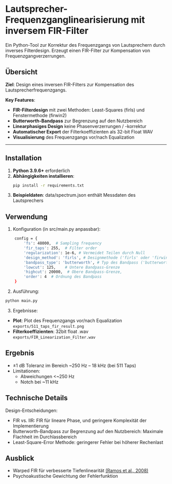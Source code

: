 # Lautsprecher-Frequenzganglinearisierung mit inversem FIR-Filter

Ein Python-Tool zur Korrektur des Frequenzgangs von Lautsprechern durch inverses Filterdesign. Erzeugt einen FIR-Filter zur Kompensation von Frequenzgangverzerrungen.

## Übersicht
**Ziel**: Design eines inversen FIR-Filters zur Kompensation des Lautsprecherfrequenzgangs.  

**Key Features**:
- **FIR-Filterdesign** mit zwei Methoden: Least-Squares (firls) und Fenstermethode (firwin2)
- **Butterworth-Bandpass** zur Begrenzung auf den Nutzbereich
- **Linearphasiges Design** keine Phasenverzerrungen / -korrektur
- **Automatischer Export** der Filterkoeffizienten als 32-bit Float WAV
- **Visualisierung** des Frequenzgangs vor/nach Equalization

---

## Installation
1. **Python 3.9.6+** erforderlich
2. **Abhängigkeiten installieren**:
   ```bash
   pip install -r requirements.txt
3. **Beispieldaten**: data/spectrum.json enthält Messdaten des Lautsprechers

## Verwendung

1. Konfiguration (in src/main.py anpassbar):
```bash
    config = {
        'fs': 48000,  # Sampling frequency
        'fir_taps': 255,  # Filter order
        'regularization': 1e-6, # Vermeidet Teilen durch Null
        'design_method': 'firls', # Designmethode ('firls' oder 'firwin2')
        'bandpass_type': 'butterworth', # Typ des Bandpass ('butterworth' oder 'null' für keinen Bandpass)
        'lowcut': 125,    # Untere Bandpass-Grenze
        'highcut': 20000,  # Obere Bandpass-Grenze,
        'order': 4  # Ordnung des Bandpass
    }
```

2. Ausführung:

```bash
python main.py
```

3. Ergebnisse:

- **Plot**: Plot des Frequenzgangs vor/nach Equalization ```exports/511_taps_fir_result.png```
- **Filterkoeffizienten**: 32bit float .wav ```exports/FIR_Linearization_Filter.wav```

## Ergebnis

- ±1 dB Toleranz im Bereich ~250 Hz – 18 kHz (bei 511 Taps)
- Limitationen:
  - Abweichungen <~250 Hz 
  - Notch bei ~11 kHz

## Technische Details

Design-Entscheidungen:
- FIR vs. IIR: FIR für lineare Phase, und geringere Komplexität der Implementierung 
- Butterworth-Bandpass zur Begrenzung auf den Nutzbereich: Maximale Flachheit im Durchlassbereich
- Least-Square-Error Methode: geringerer Fehler bei höherer Rechenlast

## Ausblick

- Warped FIR für verbesserte Tiefenlinearität [(Ramos et al., 2008)](https://www.sciencedirect.com/science/article/abs/pii/S1051200408000092)
- Psychoakustische Gewichtung der Fehlerfunktion
